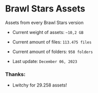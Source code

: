 # Brawl Stars Assets
Assets from every Brawl Stars version

* Current weight of assets: `~10,2 GB`
* Current amount of files: `113.475 files`
* Current amount of folders: `958 folders`

* Last update: `December 06, 2023`

### Thanks:
* Lwitchy for 29.258 assets!